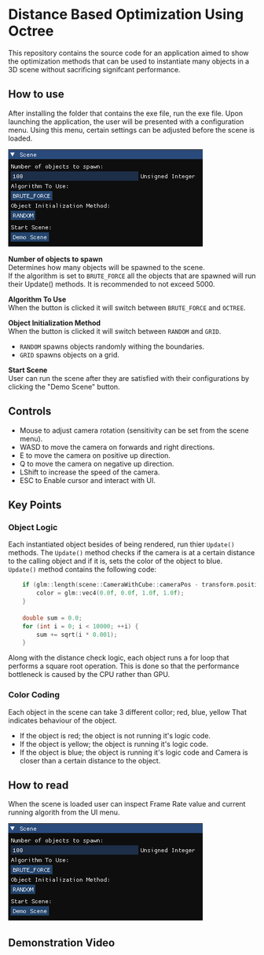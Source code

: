 # Distance Based Optimization Using Octree

This repository contains the source code for an application aimed to show the optimization methods that can be used to instantiate many objects in a 3D scene without sacrificing signifcant performance.

## How to use

After installing the folder that contains the exe file, run the exe file. 
Upon launching the application, the user will be presented with a configuration menu. Using this menu, certain settings can be adjusted before the scene is loaded.

![Configuration Menu](/githubAssets/Images/ConfigMenu.png)

**Number of objects to spawn**</br>
Determines how many objects will be spawned to the scene.</br>
If the algorithm is set to `BRUTE_FORCE` all the objects that are spawned will run their Update() methods. It is recommended to not exceed 5000.

**Algorithm To Use**</br>
When the button is clicked it will switch between `BRUTE_FORCE` and `OCTREE`.

**Object Initialization Method**</br>
When the button is clicked it will switch between `RANDOM` and `GRID`.</br>
- `RANDOM` spawns objects randomly withing the boundaries.</br>
- `GRID` spawns objects on a grid.

**Start Scene**</br>
User can run the scene after they are satisfied with their configurations by clicking the "Demo Scene" button.</br>

## Controls

- Mouse to adjust camera rotation (sensitivity can be set from the scene menu).
- WASD to move the camera on forwards and right directions.
- E to move the camera on positive up direction.
- Q to move the camera on negative up direction.
- LShift to increase the speed of the camera.
- ESC to Enable cursor and interact with UI.

## Key Points

### Object Logic

Each instantiated object besides of being rendered, run thier `Update()` methods. The `Update()` method checks if the camera is at a certain distance to the calling object and if it is, sets the color of the object to blue.</br>
`Update()` method contains the following code:
```c++
	if (glm::length(scene::CameraWithCube::cameraPos - transform.position) < 1.5f) {
		color = glm::vec4(0.0f, 0.0f, 1.0f, 1.0f);
	}

	double sum = 0.0;
	for (int i = 0; i < 10000; ++i) {
		sum += sqrt(i * 0.001);
	}
```
Along with the distance check logic, each object runs a for loop that performs a square root operation. This is done so that the performance bottleneck is caused by the CPU rather than GPU.

### Color Coding

Each object in the scene can take 3 different collor; red, blue, yellow That indicates behaviour of the object.
- If the object is red; the object is not running it's logic code.
- If the object is yellow; the object is running it's logic code.
- If the object is blue; the object is running it's logic code and Camera is closer than a certain distance to the object.

## How to read

When the scene is loaded user can inspect Frame Rate value and current running algorith from the UI menu.</br>

![Scene Menu](/githubAssets/Images/ConfigMenu.png)

## Demonstration Video
